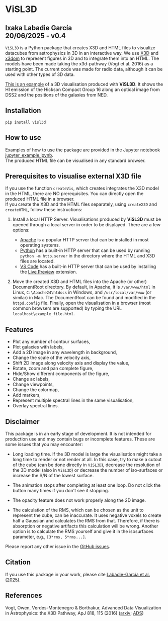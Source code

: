 # ViSL3D
Ixaka Labadie García<br/>
20/06/2025 - v0.4
---
`ViSL3D` is a Python package that creates X3D and HTML files to visualize datacubes from astrophysics in 3D in an interactive way. We use [X3D](https://www.web3d.org/x3d/what-x3d) and [x3dom](https://www.web3d.org/x3d/what-x3d) to represent figures in 3D and to integrate them into an HTML. The models have been made taking the x3d-pathway (Vogt et al. 2016) as a starting point. The current code was made for radio data, although it can be used with other types of 3D data.

[This is an example](https://ixakalabadie.github.io/visualisations/HCG16_custom.html) of a 3D visualisation produced with **ViSL3D**. It shows the HI emission of the Hickson Compact Group 16 along an optical image from DSS2 and the positions of the galaxies from NED.

## Installation

```pip install visl3d```

## How to use

Examples of how to use the package are provided in the Jupyter notebook [jupyter_example.ipynb](https://github.com/ixakalabadie/cube_x3d/blob/master/example).<br>
The produced HTML file can be visualised in any standard browser.

## Prerequisites to visualise external X3D file

If you use the function `createVis`, which creates integrates the X3D model in the HTML, there are NO prerequisites. You can directly open the produced HTML file in a browser.<br>
If you create the X3D and the HTML files separately, using `createX3D` and `createHTML`, follow these instructions:

1. Install a local HTTP Server. Visualisations produced by **ViSL3D** must be opened through a local server in order to be displayed. There are a few options:
    - [Apache](https://httpd.apache.org/) is a popular HTTP server that can be installed in most operating systems.
    - [Python](https://www.python.org/) has a built-in HTTP server that can be used by running `python -m http.server` in the directory where the HTML and X3D files are located.
    - [VS Code](https://code.visualstudio.com/) has a built-in HTTP server that can be used by installing the [Live Preview](https://marketplace.visualstudio.com/items?itemName=ms-vscode.live-server) extension. 

2. Move the created X3D and HTML files into the Apache (or other) DocumentRoot directory. By default, in Apache, it is `/var/www/html` in Linux, `C:\Apache24\htdocs` in Windows, and `/usr/local/var/www` (or similar) in Mac. The DocumentRoot can be found and modified in the `httpd.config` file. Finally, open the visualisation in a browser (most common browsers are supported) by typing the URL `localhost\example_file.html`.

## Features
- Plot any number of contour surfaces,
- Plot galaxies with labels,
- Add a 2D image in any wavelength in background,
- Change the scale of the velocity axis,
- Shift 2D image along velocity axis and display the value,
- Rotate, zoom and pan complete figure,
- Hide/Show different components of the figure,
- Change ax labels,
- Change viewpoints,
- Change the colormap,
- Add markers,
- Represent multiple spectral lines in the same visualisation,
- Overlay spectral lines.

## Disclaimer
This package is in an early stage of development. It is not intended for production use and may contain bugs or incomplete features. These are some issues that you may encounter:

- Long loading time. If the 3D model is large the visualisation might take a long time to render or not render at all. In this case, try to make a cutout of the cube (can be done directly in `ViSL3D`), decrease the resolution of the 3D model (also in `ViSL3D`) or decrease the number of iso-surfaces or increase the S/N of the lowest surface. 

- The animation stops after completing at least one loop. Do not click the button many times if you don't see it stopping.

- The opacity feature does not work properly along the 2D image.

- The calculation of the RMS, which can be chosen as the unit to represent the cube, can be inaccurate. It uses negative voxels to create half a Gaussian and calculates the RMS from that. Therefore, if there is absorption or negative artifacts this calculation will be wrong. Another option is to calculate the RMS yourself and give it in the isosurfaces parameter, e.g., `[3*rms, 5*rms...]`.

Please report any other issue in the [GitHub issues](https://github.com/ixakalabadie/ViSL3D/issues).

## Citation
If you use this package in your work, please cite [Labadie-García et al. (2025)](https://ui.adsabs.harvard.edu/abs/2025A%26C....5200949L/abstract).

## References
Vogt, Owen, Verdes-Montenegro & Borthakur, Advanced Data Visualization in Astrophysics: the X3D Pathway, ApJ 818, 115 (2016) ([arxiv](http://arxiv.org/abs/1510.02796); [ADS](http://adsabs.harvard.edu/abs/2015arXiv151002796V))
